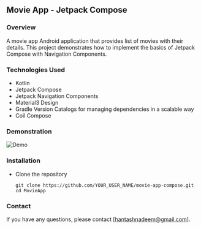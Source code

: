 ## Movie App - Jetpack Compose

### Overview
A movie app Android application that provides list of movies with their details. This project demonstrates how to
implement the basics of Jetpack Compose with Navigation Components.

### Technologies Used
- Kotlin
- Jetpack Compose
- Jetpack Navigation Components
- Material3 Design
- Gradle Version Catalogs for managing dependencies in a scalable way
- Coil Compose

### Demonstration
![Demo](assets/demo.gif)

### Installation
- Clone the repository
  ```
  git clone https://github.com/YOUR_USER_NAME/movie-app-compose.git cd MovieApp
  ```

### Contact
If you have any questions, please contact [hantashnadeem@gmail.com].